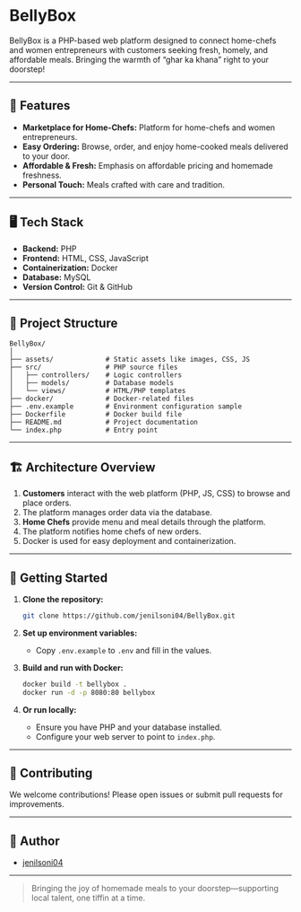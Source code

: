 # BellyBox

BellyBox is a PHP-based web platform designed to connect home-chefs and women entrepreneurs with customers seeking fresh, homely, and affordable meals. Bringing the warmth of “ghar ka khana” right to your doorstep!

---

## 🌟 Features

- **Marketplace for Home-Chefs:** Platform for home-chefs and women entrepreneurs.
- **Easy Ordering:** Browse, order, and enjoy home-cooked meals delivered to your door.
- **Affordable & Fresh:** Emphasis on affordable pricing and homemade freshness.
- **Personal Touch:** Meals crafted with care and tradition.

---

## 🖥️ Tech Stack

- **Backend:** PHP
- **Frontend:** HTML, CSS, JavaScript
- **Containerization:** Docker
- **Database:** MySQL
- **Version Control:** Git & GitHub

---

## 📁 Project Structure

```
BellyBox/
│
├── assets/             # Static assets like images, CSS, JS
├── src/                # PHP source files
│   ├── controllers/    # Logic controllers
│   ├── models/         # Database models
│   └── views/          # HTML/PHP templates
├── docker/             # Docker-related files
├── .env.example        # Environment configuration sample
├── Dockerfile          # Docker build file
├── README.md           # Project documentation
└── index.php           # Entry point
```

---

## 🏗️ Architecture Overview

1. **Customers** interact with the web platform (PHP, JS, CSS) to browse and place orders.
2. The platform manages order data via the database.
3. **Home Chefs** provide menu and meal details through the platform.
4. The platform notifies home chefs of new orders.
5. Docker is used for easy deployment and containerization.

---

## 🚀 Getting Started

1. **Clone the repository:**
   ```sh
   git clone https://github.com/jenilsoni04/BellyBox.git
   ```
2. **Set up environment variables:**
   - Copy `.env.example` to `.env` and fill in the values.

3. **Build and run with Docker:**
   ```sh
   docker build -t bellybox .
   docker run -d -p 8080:80 bellybox
   ```

4. **Or run locally:**
   - Ensure you have PHP and your database installed.
   - Configure your web server to point to `index.php`.

---

## 🤝 Contributing

We welcome contributions! Please open issues or submit pull requests for improvements.

---

## 👤 Author

- [jenilsoni04](https://github.com/jenilsoni04)

---

> Bringing the joy of homemade meals to your doorstep—supporting local talent, one tiffin at a time.
